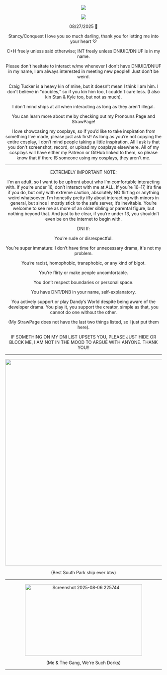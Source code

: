<p align="center"> <img src="https://komarev.com/ghpvc/?username=charleswasaway&color=blue"> </p>


<p align="center">
  <a href="https://github.com/kittinan/spotify-github-profile">
    <img src="https://spotify-github-profile.kittinanx.com/api/view?uid=oqhfu5vc1lyvi4oew35ue4ddw&cover_image=true&theme=default&show_offline=true&background_color=1d065b&interchange=false&bar_color=bebec6&bar_color_cover=false" />
  </a>
</p>


<p align="center">08/27/2025 💓

<p align="center">Stancy/Conquest I love you so much darling, thank you for letting me into your heart ♡

<p align="center">C+H freely unless said otherwise; INT freely unless DNIUID/DNIUF is in my name.

<p align="center">Please don't hesitate to interact w/me whenever I don't have DNIUID/DNIUF in my name, I am always interested in meeting new people!! Just don't be weird. 

<p align="center">Craig Tucker is a heavy kin of mine, but it doesn’t mean I think I am him. I don't believe in "doubles," so if you kin him too, I couldn't care less. (I also kin Stan & Kyle too, but not as much).

<p align="center">I don't mind ships at all when interacting as long as they aren't illegal.

<p align="center"> You can learn more about me by checking out my Pronouns Page and StrawPage!

<p align="center">I love showcasing my cosplays, so if you’d like to take inspiration from something I’ve made, please just ask first! As long as you’re not copying the entire cosplay, I don’t mind people taking a little inspiration. All I ask is that you don't screenshot, record, or upload my cosplays elsewhere. All of my cosplays will have either my Patreon or GitHub linked to them, so please know that if there IS someone using my cosplays, they aren't me. 

------------------------------------------------------------------------------------------------------------------

<p align="center">EXTREMELY IMPORTANT NOTE:

<p align="center">I'm an adult, so I want to be upfront about who I’m comfortable interacting with. If you’re under 16, don’t interact with me at ALL. If you’re 16–17, it’s fine if you do, but only with extreme caution, absolutely NO flirting or anything weird whatsoever. I’m honestly pretty iffy about interacting with minors in general, but since I mostly stick to the safe server, it’s inevitable. You’re welcome to see me as more of an older sibling or parental figure, but nothing beyond that. And just to be clear, if you’re under 13, you shouldn’t even be on the internet to begin with.
  
<p align="center">DNI If:

<p align="center">You’re rude or disrespectful.

<p align="center">You’re super immature: I don’t have time for unnecessary drama, it's not my problem.

<p align="center">You’re racist, homophobic, transphobic, or any kind of bigot.

<p align="center">You’re flirty or make people uncomfortable.

<p align="center">You don’t respect boundaries or personal space.

<p align="center">You have DNT/DNB in your name, self-explanatory.

<p align="center">You actively support or play Dandy’s World despite being aware of the developer drama. You play it, you support the creator, simple as that, you cannot do one without the other.

<p align="center">(My StrawPage does not have the last two things listed, so I just put them here).

<p align="center">IF SOMETHING ON MY DNI LIST UPSETS YOU, PLEASE JUST HIDE OR BLOCK ME, I AM NOT IN THE MOOD TO ARGUE WITH ANYONE. THANK YOU!! 

------------------------------------------------------------------------------------------------------------------

<p align="center"><img width="1038" height="661" alt="image" src="https://github.com/user-attachments/assets/a2b2a735-d78c-4107-b458-5d928e548480" />



<p align="center">(Best South Park ship ever btw)

------------------------------------------------------------------------------------------------------------------

<p align="center"> <img width="376" height="229" alt="Screenshot 2025-08-06 225744" src="https://github.com/user-attachments/assets/148967e2-4db2-42e8-9cf8-ba2f8072b4f3" />

<p align="center">(Me & The Gang, We're Such Dorks)

------------------------------------------------------------------------------------------------------------------
